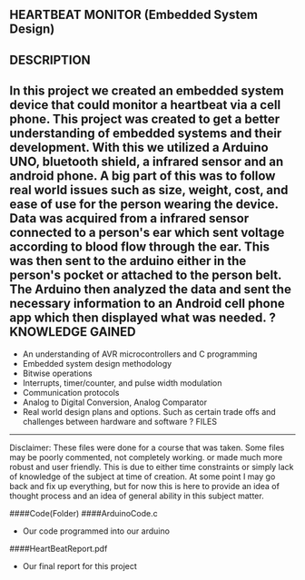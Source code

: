 HEARTBEAT MONITOR (Embedded System Design)
-----------------------

DESCRIPTION
-----------------------
In this project we created an embedded system device that could monitor a heartbeat via a cell phone.  This project was created to get a better understanding of embedded systems and their development.  With this we utilized a Arduino UNO, bluetooth shield, a infrared sensor and an android phone.  A big part of this was to follow real world issues such as size, weight, cost, and ease of use for the person wearing the device. Data was acquired from a infrared sensor connected to a person's ear which sent voltage according to blood flow through the ear.  This was then sent to the arduino either in the person's pocket or attached to the person belt.  The Arduino then analyzed the data and sent the necessary information to an Android cell phone app which then displayed what was needed.
?
KNOWLEDGE GAINED
------------------------
* An understanding of AVR microcontrollers and C programming
* Embedded system design methodology
* Bitwise operations
* Interrupts, timer/counter, and pulse width modulation
* Communication protocols
* Analog to Digital Conversion, Analog Comparator
* Real world design plans and options.  Such as certain trade offs and challenges between hardware and software
?
FILES
------------------------
Disclaimer:  These files were done for a course that was taken.  Some files may be poorly commented, not completely working. or made much more robust and user friendly.  This is due to either time constraints or simply lack of knowledge of the subject at time of creation.  At some point I may go back and fix up everything, but for now this is here to provide an idea of thought process and an idea of general ability in this subject matter.

####Code(Folder)
####ArduinoCode.c
 - Our code programmed into our arduino
	
####HeartBeatReport.pdf
 - Our final report for this project
	